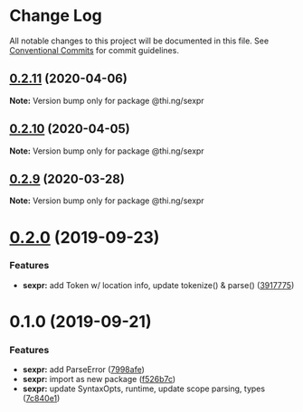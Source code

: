# Change Log

All notable changes to this project will be documented in this file.
See [Conventional Commits](https://conventionalcommits.org) for commit guidelines.

## [0.2.11](https://github.com/thi-ng/umbrella/compare/@thi.ng/sexpr@0.2.10...@thi.ng/sexpr@0.2.11) (2020-04-06)

**Note:** Version bump only for package @thi.ng/sexpr





## [0.2.10](https://github.com/thi-ng/umbrella/compare/@thi.ng/sexpr@0.2.9...@thi.ng/sexpr@0.2.10) (2020-04-05)

**Note:** Version bump only for package @thi.ng/sexpr





## [0.2.9](https://github.com/thi-ng/umbrella/compare/@thi.ng/sexpr@0.2.8...@thi.ng/sexpr@0.2.9) (2020-03-28)

**Note:** Version bump only for package @thi.ng/sexpr





# [0.2.0](https://github.com/thi-ng/umbrella/compare/@thi.ng/sexpr@0.1.0...@thi.ng/sexpr@0.2.0) (2019-09-23)

### Features

* **sexpr:** add Token w/ location info, update tokenize() & parse() ([3917775](https://github.com/thi-ng/umbrella/commit/3917775))

# 0.1.0 (2019-09-21)

### Features

* **sexpr:** add ParseError ([7998afe](https://github.com/thi-ng/umbrella/commit/7998afe))
* **sexpr:** import as new package ([f526b7c](https://github.com/thi-ng/umbrella/commit/f526b7c))
* **sexpr:** update SyntaxOpts, runtime, update scope parsing, types ([7c840e1](https://github.com/thi-ng/umbrella/commit/7c840e1))
